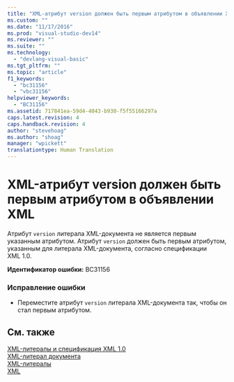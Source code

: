 ```yaml
---
title: "XML-атрибут version должен быть первым атрибутом в объявлении XML | Microsoft Docs"
ms.custom: ""
ms.date: "11/17/2016"
ms.prod: "visual-studio-dev14"
ms.reviewer: ""
ms.suite: ""
ms.technology: 
  - "devlang-visual-basic"
ms.tgt_pltfrm: ""
ms.topic: "article"
f1_keywords: 
  - "bc31156"
  - "vbc31156"
helpviewer_keywords: 
  - "BC31156"
ms.assetid: 717841ea-59d4-4043-b930-f5f55166297a
caps.latest.revision: 4
caps.handback.revision: 4
author: "stevehoag"
ms.author: "shoag"
manager: "wpickett"
translationtype: Human Translation
---
```

# XML-атрибут version должен быть первым атрибутом в объявлении XML
Атрибут `version` литерала XML\-документа не является первым указанным атрибутом. Атрибут `version` должен быть первым атрибутом, указанным для литерала XML\-документа, согласно спецификации XML 1.0.  
  
 **Идентификатор ошибки:** BC31156  
  
### Исправление ошибки  
  
-   Переместите атрибут `version` литерала XML\-документа так, чтобы он стал первым атрибутом.  
  
## См. также  
 [XML\-литералы и спецификация XML 1.0](../../visual-basic/programming-guide/language-features/xml/xml-literals-and-the-xml-1-0-specification.md)   
 [XML\-литерал документа](../../visual-basic/language-reference/xml-literals/xml-document-literal.md)   
 [XML\-литералы](../../visual-basic/language-reference/xml-literals/index.md)   
 [XML](../../visual-basic/programming-guide/language-features/xml/index.md)